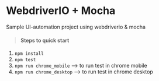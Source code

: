 # WebdriverIO + Mocha
Sample UI-automation project using webdriverio & mocha

> #### Steps to quick start
1. `npm install`
2. `npm test`
3. `npm run chrome_mobile` --> to run test in chrome mobile
4. `npm run chrome_desktop` --> to run test in chrome desktop
